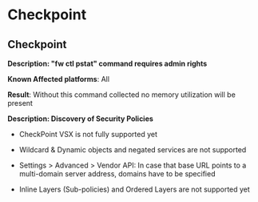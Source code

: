 # Checkpoint

## Checkpoint

**Description: "fw ctl pstat" command requires admin rights**

**Known Affected platforms**: All

**Result**: Without this command collected no memory utilization will be
present

**Description: Discovery of Security Policies**

-   CheckPoint VSX is not fully supported yet

-   Wildcard & Dynamic objects and negated services are not supported

-   Settings > Advanced > Vendor API: In case that base URL points to a
    multi-domain server address, domains have to be specified

-   Inline Layers (Sub-policies) and Ordered Layers are not supported
    yet
